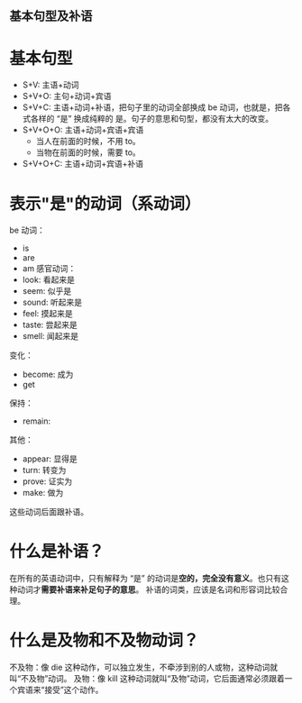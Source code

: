 
基本句型及补语
---


# 基本句型
* S+V: 主语+动词
* S+V+O: 主句+动词+宾语
* S+V+C: 主语+动词+补语，把句子里的动词全部换成 be 动词，也就是，把各式各样的 “是” 换成纯粹的 是。句子的意思和句型，都没有太大的改变。
* S+V+O+O: 主语+动词+宾语+宾语
    * 当人在前面的时候，不用 to。
    * 当物在前面的时候，需要 to。
* S+V+O+C: 主语+动词+宾语+补语

# 表示"是"的动词（系动词）
be 动词：
* is
* are
* am
感官动词：
* look: 看起来是
* seem: 似乎是
* sound: 听起来是
* feel: 摸起来是
* taste: 尝起来是
* smell: 闻起来是

变化：
* become: 成为
* get

保持：
* remain:

其他：
* appear: 显得是
* turn: 转变为
* prove: 证实为
* make: 做为

这些动词后面跟补语。

# 什么是补语？
在所有的英语动词中，只有解释为 “是” 的动词是**空的，完全没有意义**。也只有这种动词才**需要补语来补足句子的意思**。
补语的词类，应该是名词和形容词比较合理。

# 什么是及物和不及物动词？
不及物：像 die 这种动作，可以独立发生，不牵涉到别的人或物，这种动词就叫“不及物”动词。
及物：像 kill 这种动词就叫“及物”动词，它后面通常必须跟着一个宾语来“接受”这个动作。

